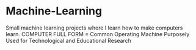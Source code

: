 # Machine-Learning
Small machine learning projects where I learn how to make computers learn.
COMPUTER FULL FORM = Common Operating Machine Purposely Used for Technological and Educational Research
